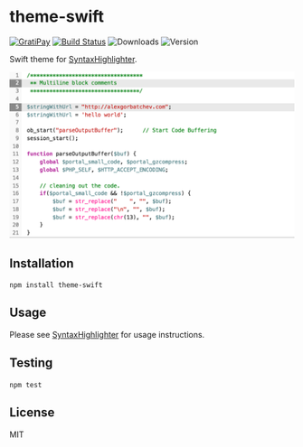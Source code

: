 # theme-swift

[![GratiPay](https://img.shields.io/gratipay/user/alexgorbatchev.svg)](https://gratipay.com/alexgorbatchev/)
[![Build Status](https://travis-ci.org/syntaxhighlighter/theme-swift.svg)](https://travis-ci.org/syntaxhighlighter/theme-swift)
![Downloads](https://img.shields.io/npm/dm/theme-swift.svg)
![Version](https://img.shields.io/npm/v/theme-swift.svg)

Swift theme for [SyntaxHighlighter](https://github.com/syntaxhighlighter/syntaxhighlighter).

![Screenshot](screenshot.png)

## Installation

```
npm install theme-swift
```

## Usage

Please see [SyntaxHighlighter](https://github.com/syntaxhighlighter/syntaxhighlighter) for usage instructions.

## Testing

```
npm test
```

## License

MIT
